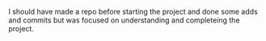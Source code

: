 I should have made a repo before starting the project and done some adds and commits but was focused on understanding and completeing the project.
